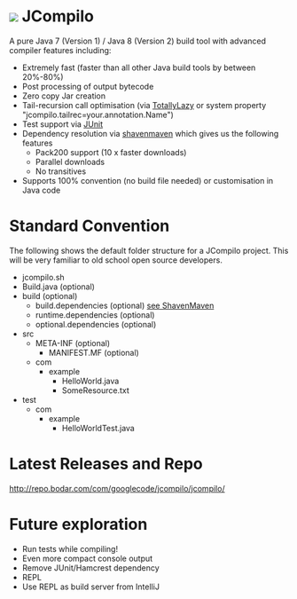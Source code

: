 <h1><img src="https://raw.githubusercontent.com/wiki/bodar/jcompilo/logo.png" align="bottom"/> JCompilo</h1>

A pure Java 7 (Version 1) / Java 8 (Version 2) build tool with advanced compiler features including:

  * Extremely fast (faster than all other Java build tools by between 20%-80%)
  * Post processing of output bytecode
  * Zero copy Jar creation
  * Tail-recursion call optimisation (via [TotallyLazy](https://github.com/bodar/totallylazy/blob/master/src/com/googlecode/totallylazy/annotations/tailrec.java) or system property "jcompilo.tailrec=your.annotation.Name")
  * Test support via [JUnit](http://www.junit.org/)
  * Dependency resolution via [shavenmaven](http://code.google.com/p/shavenmaven/) which gives us the following features
    * Pack200 support (10 x faster downloads)
    * Parallel downloads
    * No transitives
  * Supports 100% convention (no build file needed) or customisation in Java code

# Standard Convention #

The following shows the default folder structure for a JCompilo project. This will be very familiar to old school open source developers.

  * jcompilo.sh
  * Build.java (optional)
  * build (optional)
    * build.dependencies (optional) [see ShavenMaven](https://github.com/bodar/shavenmaven)
    * runtime.dependencies (optional)
    * optional.dependencies (optional)
  * src
    * META-INF (optional)
      * MANIFEST.MF (optional)
    * com
      * example
        * HelloWorld.java
        * SomeResource.txt
  * test
    * com
      * example
        * HelloWorldTest.java

# Latest Releases and Repo #
http://repo.bodar.com/com/googlecode/jcompilo/jcompilo/


# Future exploration #

  * Run tests while compiling!
  * Even more compact console output
  * Remove JUnit/Hamcrest dependency
  * REPL
  * Use REPL as build server from IntelliJ

